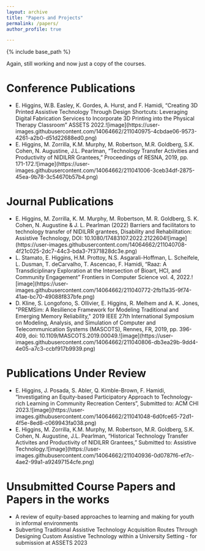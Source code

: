 ```yaml
---
layout: archive
title: "Papers and Projects"
permalink: /papers/
author_profile: true

---
```


{% include base_path %}

Again, still working and now just a copy of the courses. 

Conference Publications
======
<ul>
  <li>E. Higgins, W.B. Easley, K. Gordes, A. Hurst, and F. Hamidi, “Creating 3D Printed Assistive Technology Through Design Shortcuts: Leveraging Digital Fabrication Services to Incorporate 3D Printing into the Physical Therapy Classroom” ASSETS 2022.![image](https://user-images.githubusercontent.com/14064662/211040975-4cbdae06-9573-4261-a2b0-d51d22688ed0.png)
  </li>
  <li>E. Higgins, M. Zorrilla, K.M. Murphy, M. Robertson, M.R. Goldberg, S.K. Cohen, N. Augustine, J.L. Pearlman, “Technology Transfer Activities and Productivity of NIDILRR Grantees,” Proceedings of RESNA, 2019, pp. 171-172.![image](https://user-images.githubusercontent.com/14064662/211041006-3ceb34df-2875-45ea-9b78-3c54670b57b4.png)
  </li>
 </ul>
 
 Journal Publications
======
<ul>
  <li>E. Higgins, M. Zorrilla, K. M. Murphy, M. Robertson, M. R. Goldberg, S. K. Cohen, N. Augustine & J. L. Pearlman (2022) Barriers and facilitators to technology transfer of NIDILRR grantees, Disability and Rehabilitation: Assistive Technology, DOI: 10.1080/17483107.2022.2122604![image](https://user-images.githubusercontent.com/14064662/211040708-4f21c025-2dc7-44c3-bda3-7f371828dc3e.png)
  </li>
  <li>L. Stamato, E. Higgins, H.M. Prottoy, N.S. Asgarali-Hoffman, L. Scheifele, L. Dusman, T. deCarvalho, T. Ascencao, F. Hamidi, “Raaz: A Transdiciplinary Exploration at the Intersection of Bioart, HCI, and Community Engagement” Frontiers in Computer Science vol. 4, 2022.![image](https://user-images.githubusercontent.com/14064662/211040772-2fb11a35-9f74-41ae-bc70-49088f837bfe.png)
  </li>
  <li>D. Kline, S. Longofono, S. Ollivier, E. Higgins, R. Melhem and A. K. Jones, "PREMSim: A Resilience Framework for Modeling Traditional and Emerging Memory Reliability," 2019 IEEE 27th International Symposium on Modeling, Analysis, and Simulation of Computer and Telecommunication Systems (MASCOTS), Rennes, FR, 2019, pp. 396-409, doi: 10.1109/MASCOTS.2019.00049.![image](https://user-images.githubusercontent.com/14064662/211040806-db3ea29b-9dd4-4e05-a7c3-ccbf917b9939.png)
  </li>
 </ul>
 
 Publications Under Review
======
<ul>
  <li>E. Higgins, J. Posada, S. Abler, Q. Kimble-Brown, F. Hamidi, “Investigating an Equity-based Participatory Approach to Technology-rich Learning in Community Recreation Centers”, Submitted to: ACM CHI 2023.![image](https://user-images.githubusercontent.com/14064662/211041048-6d0fce65-72d1-4f5e-8ed8-c069943fa038.png)
  </li>
  <li>E. Higgins, M. Zorrilla, K.M. Murphy, M. Robertson, M.R. Goldberg, S.K. Cohen, N. Augustine, J.L. Pearlman, “Historical Technology Transfer Activites and Productivity of NIDILRR Grantees,” Submitted to: Assistive Technology.![image](https://user-images.githubusercontent.com/14064662/211040936-0d0787f6-ef7c-4ae2-99a1-a92497154cfe.png)
  </li>
 </ul>
 
 Unsubmitted Course Papers and Papers in the works
======
<ul>
  <li>A review of equity-based approaches to learning and making for youth in informal environments</li>
  <li>Subverting Traditional Assistive Technology Acquisition Routes Through Designing Custom Assistive Technology within a University Setting - for submission at ASSETS 2023</li>
 </ul>
